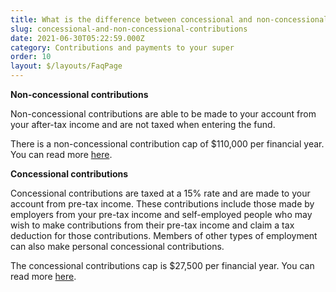 ```yaml
---
title: What is the difference between concessional and non-concessional contributions?
slug: concessional-and-non-concessional-contributions
date: 2021-06-30T05:22:59.000Z
category: Contributions and payments to your super
order: 10
layout: $/layouts/FaqPage
---
```

**Non-concessional contributions**

Non-concessional contributions are able to be made to your account from your after-tax income and are not taxed when entering the fund.

There is a non-concessional contribution cap of $110,000 per financial year. You can read more [here](https://www.ato.gov.au/Individuals/Super/In-detail/Growing-your-super/Super-contributions---too-much-can-mean-extra-tax/?anchor=Nonconcessionalcontributions#Nonconcessionalcontributions).

**Concessional contributions**

Concessional contributions are taxed at a 15% rate and are made to your account from pre-tax income. These contributions include those made by employers from your pre-tax income and self-employed people who may wish to make contributions from their pre-tax income and claim a tax deduction for those contributions. Members of other types of employment can also make personal concessional contributions.

The concessional contributions cap is $27,500 per financial year. You can read more [here](https://www.ato.gov.au/Individuals/Super/In-detail/Growing-your-super/Super-contributions---too-much-can-mean-extra-tax/?anchor=Concessionalcontributionsandcontribution#Concessionalcontributionsandcontribution).